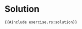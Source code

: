 # Solution

<!-- compile_fail because `mdbook test` does not allow use of `thiserror` -->
```rust,editable,compile_fail
{{#include exercise.rs:solution}}
```
